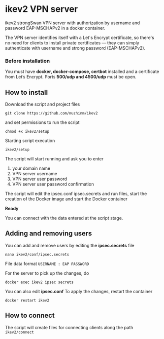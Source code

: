 # ikev2 VPN server
ikev2 strongSwan VPN server with authorization by username and password EAP-MSCHAPv2 in a docker container.

The VPN server identifies itself with a Let's Encrypt certificate, so there's no need for clients to install private certificates — they can simply authenticate with username and strong password (EAP-MSCHAPv2).
### Before installation
You must have **docker, docker-compose, certbot** installed and a certificate from Let’s Encrypt.
Ports **500/udp and 4500/udp** must be open.

## How to install
Download the script and project files
````
git clone https://github.com/nuzhinm/ikev2
````
and set permissions to run the script
````
chmod +x ikev2/setup
````
Starting script execution
````
ikev2/setup
````

The script will start running and ask you to enter
1. your domain name
2. VPN server username
3. VPN server user password
4. VPN server user password confirmation

The script will edit the ipsec.conf ipsec.secrets and run files, start the creation of the Docker image and start the Docker container

**Ready**

You can connect with the data entered at the script stage.

## Adding and removing users
You can add and remove users by editing the **ipsec.secrets** file
````
nano ikev2/conf/ipsec.secrets
````
File data format `USERNAME : EAP PASSWORD`

For the server to pick up the changes, do
````
docker exec ikev2 ipsec secrets
````
You can also edit **ipsec.conf** To apply the changes, restart the container
````
docker restart ikev2
````

## How to connect
The script will create files for connecting clients along the path `ikev2/connect`
